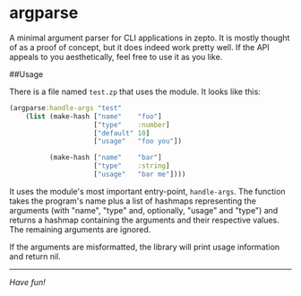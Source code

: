 # argparse

A minimal argument parser for CLI applications in zepto.
It is mostly thought of as a proof of concept, but it does
indeed work pretty well. If the API appeals to you aesthetically,
feel free to use it as you like.

##Usage

There is a file named `test.zp` that uses the module. 
It looks like this:

```clojure
(argparse:handle-args "test" 
    (list (make-hash ["name"    "foo"] 
                     ["type"    :number]
                     ["default" 10]
                     ["usage"   "foo you"])

          (make-hash ["name"    "bar"]
                     ["type"    :string]
                     ["usage"   "bar me"])))
```

It uses the module's most important entry-point, `handle-args`.
The function takes the program's name plus a list of hashmaps
representing the arguments (with "name", "type" and, optionally,
"usage" and "type") and returns a hashmap containing the arguments
and their respective values. The remaining arguments are ignored.

If the arguments are misformatted, the library will print usage
information and return nil.

<hr/>

*Have fun!*
